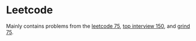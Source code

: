 # Leetcode

Mainly contains problems from the [leetcode 75](https://leetcode.com/studyplan/leetcode-75/), [top interview 150](https://leetcode.com/studyplan/top-interview-150/), and [grind 75](https://www.techinterviewhandbook.org/grind75).
